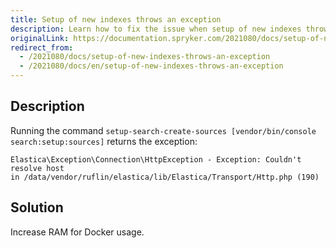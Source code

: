 ```yaml
---
title: Setup of new indexes throws an exception
description: Learn how to fix the issue when setup of new indexes throws an exception
originalLink: https://documentation.spryker.com/2021080/docs/setup-of-new-indexes-throws-an-exception
redirect_from:
  - /2021080/docs/setup-of-new-indexes-throws-an-exception
  - /2021080/docs/en/setup-of-new-indexes-throws-an-exception
---
```


## Description
Running the command `setup-search-create-sources [vendor/bin/console search:setup:sources]` returns the exception:
```
Elastica\Exception\Connection\HttpException - Exception: Couldn't resolve host
in /data/vendor/ruflin/elastica/lib/Elastica/Transport/Http.php (190)
```

## Solution
Increase RAM for Docker usage.
